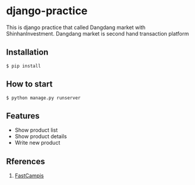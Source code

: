 # django-practice
This is django practice that called Dangdang market with ShinhanInvestment. Dangdang market is second hand transaction platform

## Installation
```shell
$ pip install
```
## How to start
```shell
$ python manage.py runserver
```

## Features
- Show product list
- Show product details
- Write new product

## Rferences
1. [FastCampis](https://github.com/Alghost/2023-shinhan~)
